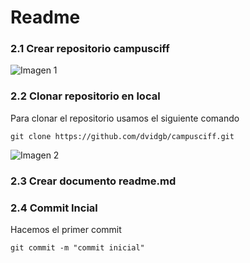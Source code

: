 # Readme

### 2.1 Crear repositorio campusciff

![Imagen 1](http://imgfz.com/i/9l8mHVI.jpeg)


### 2.2 Clonar repositorio en local
Para clonar el repositorio usamos el siguiente comando
~~~
git clone https://github.com/dvidgb/campusciff.git
~~~
![Imagen 2](http://imgfz.com/i/fxZ5Ljd.jpeg)

### 2.3 Crear documento readme.md

### 2.4 Commit Incial
Hacemos el primer commit
~~~~
git commit -m "commit inicial"
~~~~




                
    



